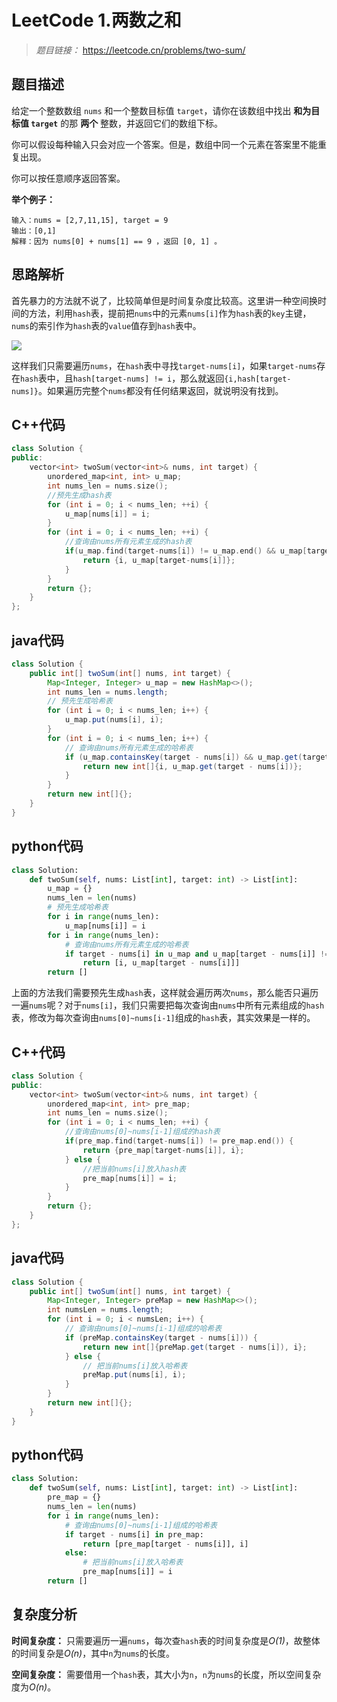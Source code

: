 # LeetCode 1.两数之和

> *题目链接：* https://leetcode.cn/problems/two-sum/

## 题目描述

给定一个整数数组 `nums` 和一个整数目标值 `target`，请你在该数组中找出 **和为目标值 `target`**  的那 **两个** 整数，并返回它们的数组下标。

你可以假设每种输入只会对应一个答案。但是，数组中同一个元素在答案里不能重复出现。

你可以按任意顺序返回答案。

**举个例子：**
```
输入：nums = [2,7,11,15], target = 9
输出：[0,1]
解释：因为 nums[0] + nums[1] == 9 ，返回 [0, 1] 。
```

## 思路解析

首先暴力的方法就不说了，比较简单但是时间复杂度比较高。这里讲一种空间换时间的方法，利用`hash`表，提前把`nums`中的元素`nums[i]`作为`hash`表的`key`主键，`nums`的索引作为`hash`表的`value`值存到`hash`表中。

![](https://gitee.com/ldtech007/picture/raw/master/pic/lc-0001-01.png)

这样我们只需要遍历`nums`，在`hash`表中寻找`target-nums[i]`，如果`target-nums`存在`hash`表中，且`hash[target-nums] != i`，那么就返回`{i,hash[target-nums]}`。如果遍历完整个`nums`都没有任何结果返回，就说明没有找到。

## C++代码

```cpp
class Solution {
public:
    vector<int> twoSum(vector<int>& nums, int target) {
        unordered_map<int, int> u_map;
        int nums_len = nums.size();
        //预先生成hash表
        for (int i = 0; i < nums_len; ++i) {
            u_map[nums[i]] = i; 
        }
        for (int i = 0; i < nums_len; ++i) {
            //查询由nums所有元素生成的hash表
            if(u_map.find(target-nums[i]) != u_map.end() && u_map[target-nums[i]] != i) {
                return {i, u_map[target-nums[i]]};
            } 
        }
        return {};
    }
};
```

## java代码

```java
class Solution {
    public int[] twoSum(int[] nums, int target) {
        Map<Integer, Integer> u_map = new HashMap<>();
        int nums_len = nums.length;
        // 预先生成哈希表
        for (int i = 0; i < nums_len; i++) {
            u_map.put(nums[i], i);
        }
        for (int i = 0; i < nums_len; i++) {
            // 查询由nums所有元素生成的哈希表
            if (u_map.containsKey(target - nums[i]) && u_map.get(target - nums[i]) != i) {
                return new int[]{i, u_map.get(target - nums[i])};
            }
        }
        return new int[]{};
    }
}
```

## python代码

```python
class Solution:
    def twoSum(self, nums: List[int], target: int) -> List[int]:
        u_map = {}
        nums_len = len(nums)
        # 预先生成哈希表
        for i in range(nums_len):
            u_map[nums[i]] = i
        for i in range(nums_len):
            # 查询由nums所有元素生成的哈希表
            if target - nums[i] in u_map and u_map[target - nums[i]] != i:
                return [i, u_map[target - nums[i]]]
        return []
```

上面的方法我们需要预先生成`hash`表，这样就会遍历两次`nums`，那么能否只遍历一遍`nums`呢？对于`nums[i]`，我们只需要把每次查询由`nums`中所有元素组成的`hash`表，修改为每次查询由`nums[0]~nums[i-1]`组成的`hash`表，其实效果是一样的。

## C++代码

```cpp
class Solution {
public:
    vector<int> twoSum(vector<int>& nums, int target) {
        unordered_map<int, int> pre_map;
        int nums_len = nums.size();
        for (int i = 0; i < nums_len; ++i) {
            //查询由nums[0]~nums[i-1]组成的hash表
            if(pre_map.find(target-nums[i]) != pre_map.end()) {
                return {pre_map[target-nums[i]], i};
            } else {
                //把当前nums[i]放入hash表
                pre_map[nums[i]] = i;
            }
        }
        return {};
    }
};
```

## java代码

```java
class Solution {
    public int[] twoSum(int[] nums, int target) {
        Map<Integer, Integer> preMap = new HashMap<>();
        int numsLen = nums.length;
        for (int i = 0; i < numsLen; i++) {
            // 查询由nums[0]~nums[i-1]组成的哈希表
            if (preMap.containsKey(target - nums[i])) {
                return new int[]{preMap.get(target - nums[i]), i};
            } else {
                // 把当前nums[i]放入哈希表
                preMap.put(nums[i], i);
            }
        }
        return new int[]{};
    }
}
```

## python代码

```python
class Solution:
    def twoSum(self, nums: List[int], target: int) -> List[int]:
        pre_map = {}
        nums_len = len(nums)
        for i in range(nums_len):
            # 查询由nums[0]~nums[i-1]组成的哈希表
            if target - nums[i] in pre_map:
                return [pre_map[target - nums[i]], i]
            else:
                # 把当前nums[i]放入哈希表
                pre_map[nums[i]] = i
        return []
```

## 复杂度分析

**时间复杂度：** 只需要遍历一遍`nums`，每次查`hash`表的时间复杂度是*O(1)*，故整体的时间复杂是*O(n)*，其中`n`为`nums`的长度。

**空间复杂度：** 需要借用一个`hash`表，其大小为`n`，`n`为`nums`的长度，所以空间复杂度为*O(n)*。

